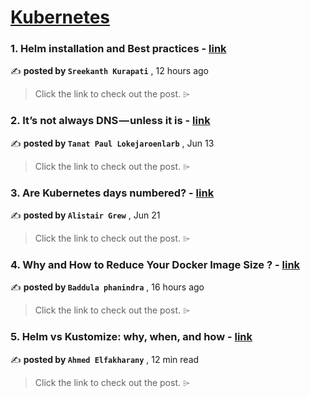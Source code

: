 
<h1><a href=https://medium.com/tag/kubernetes/recommended target="_blank" rel="noopener noreferrer">Kubernetes</a></h1>
<h3>1. Helm installation and Best practices - <a href=https://medium.com/@sreekanthkurapati?source=tag_recommended_feed---------0-84----------kubernetes----------6417a77a_55f5_4e20_85b4_f8a2e80b346b------- target="_blank" rel="noopener noreferrer">link</a></h3>

✍️ **posted by `Sreekanth Kurapati`** <date> , 12 hours ago</date>

<blockquote>Click the link to check out the post. ⌲</blockquote>

<h3>2. It’s not always DNS — unless it is - <a href=https://medium.com/@tanatloke?source=tag_recommended_feed---------1-107----------kubernetes----------6417a77a_55f5_4e20_85b4_f8a2e80b346b------- target="_blank" rel="noopener noreferrer">link</a></h3>

✍️ **posted by `Tanat Paul Lokejaroenlarb`** <date> , Jun 13</date>

<blockquote>Click the link to check out the post. ⌲</blockquote>

<h3>3. Are Kubernetes days numbered? - <a href=https://medium.com/@alistairgrew?source=tag_recommended_feed---------2-85----------kubernetes----------6417a77a_55f5_4e20_85b4_f8a2e80b346b------- target="_blank" rel="noopener noreferrer">link</a></h3>

✍️ **posted by `Alistair Grew`** <date> , Jun 21</date>

<blockquote>Click the link to check out the post. ⌲</blockquote>

<h3>4. Why and How to Reduce Your Docker Image Size ? - <a href=https://medium.com/@phanindra208?source=tag_recommended_feed---------3-84----------kubernetes----------6417a77a_55f5_4e20_85b4_f8a2e80b346b------- target="_blank" rel="noopener noreferrer">link</a></h3>

✍️ **posted by `Baddula phanindra`** <date> , 16 hours ago</date>

<blockquote>Click the link to check out the post. ⌲</blockquote>

<h3>5. Helm vs Kustomize: why, when, and how - <a href=https://medium.com/@elfakharany?source=tag_recommended_feed---------4-107----------kubernetes----------6417a77a_55f5_4e20_85b4_f8a2e80b346b------- target="_blank" rel="noopener noreferrer">link</a></h3>

✍️ **posted by `Ahmed Elfakharany`** <date> , 12 min read</date>

<blockquote>Click the link to check out the post. ⌲</blockquote>

